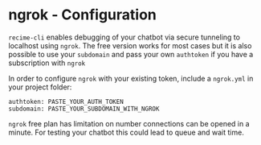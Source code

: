 # ngrok - Configuration

`recime-cli` enables debugging of your chatbot via secure tunneling to localhost using `ngrok`. The free version works for most cases but it is also possible to use your `subdomain` and pass your own `authtoken` if you have a subscription with `ngrok`

In order to configure `ngrok` with your existing token, include a `ngrok.yml` in your project folder:

```
authtoken: PASTE_YOUR_AUTH_TOKEN
subdomain: PASTE_YOUR_SUBDOMAIN_WITH_NGROK
```

`ngrok` free plan has limitation on number connections can be opened in a minute. For testing your chatbot this could lead to queue and wait time.

